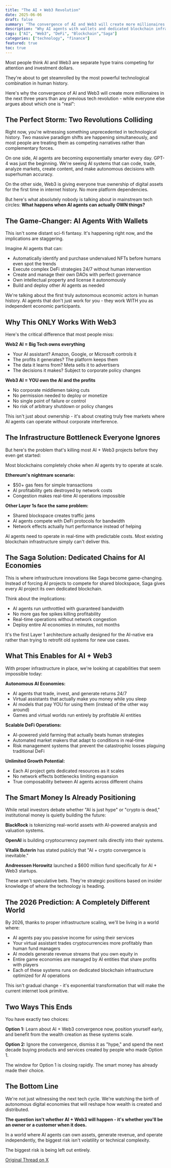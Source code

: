 ```yaml
---
title: "The AI + Web3 Revolution"
date: 2025-06-06
draft: false
summary: "The convergence of AI and Web3 will create more millionaires in the next three years than any previous tech revolution - while everyone else argues about which one is real."
description: "Why AI agents with wallets and dedicated blockchain infrastructure will reshape wealth creation while most people miss the opportunity entirely"
tags: ["AI", "Web3", "DeFi", "Blockchain","Saga"]
categories: ["technology", "finance"]
featured: true
toc: true
---
```


Most people think AI and Web3 are separate hype trains competing for attention and investment dollars.

They're about to get steamrolled by the most powerful technological combination in human history.

Here's why the convergence of AI and Web3 will create more millionaires in the next three years than any previous tech revolution - while everyone else argues about which one is "real":

## The Perfect Storm: Two Revolutions Colliding

Right now, you're witnessing something unprecedented in technological history. Two massive paradigm shifts are happening simultaneously, and most people are treating them as competing narratives rather than complementary forces.

On one side, AI agents are becoming exponentially smarter every day. GPT-4 was just the beginning. We're seeing AI systems that can code, trade, analyze markets, create content, and make autonomous decisions with superhuman accuracy.

On the other side, Web3 is giving everyone true ownership of digital assets for the first time in internet history. No more platform dependencies.

But here's what absolutely nobody is talking about in mainstream tech circles: **What happens when AI agents can actually OWN things?**

## The Game-Changer: AI Agents With Wallets

This isn't some distant sci-fi fantasy. It's happening right now, and the implications are staggering.

Imagine AI agents that can:
- Automatically identify and purchase undervalued NFTs before humans even spot the trends
- Execute complex DeFi strategies 24/7 without human intervention
- Create and manage their own DAOs with perfect governance
- Own intellectual property and license it autonomously
- Build and deploy other AI agents as needed

We're talking about the first truly autonomous economic actors in human history. AI agents that don't just work for you - they work WITH you as independent economic participants.

## Why This ONLY Works With Web3

Here's the critical difference that most people miss:

**Web2 AI = Big Tech owns everything**
- Your AI assistant? Amazon, Google, or Microsoft controls it
- The profits it generates? The platform keeps them
- The data it learns from? Meta sells it to advertisers
- The decisions it makes? Subject to corporate policy changes

**Web3 AI = YOU own the AI and the profits**
- No corporate middlemen taking cuts
- No permission needed to deploy or monetize
- No single point of failure or control
- No risk of arbitrary shutdown or policy changes

This isn't just about ownership - it's about creating truly free markets where AI agents can operate without corporate interference.

## The Infrastructure Bottleneck Everyone Ignores

But here's the problem that's killing most AI + Web3 projects before they even get started:

Most blockchains completely choke when AI agents try to operate at scale.

**Ethereum's nightmare scenario:**
- $50+ gas fees for simple transactions
- AI profitability gets destroyed by network costs
- Congestion makes real-time AI operations impossible

**Other Layer 1s face the same problem:**
- Shared blockspace creates traffic jams
- AI agents compete with DeFi protocols for bandwidth
- Network effects actually hurt performance instead of helping

AI agents need to operate in real-time with predictable costs. Most existing blockchain infrastructure simply can't deliver this.

## The Saga Solution: Dedicated Chains for AI Economies

This is where infrastructure innovations like Saga become game-changing. Instead of forcing AI projects to compete for shared blockspace, Saga gives every AI project its own dedicated blockchain.

Think about the implications:
- AI agents run unthrottled with guaranteed bandwidth
- No more gas fee spikes killing profitability
- Real-time operations without network congestion
- Deploy entire AI economies in minutes, not months

It's the first Layer 1 architecture actually designed for the AI-native era rather than trying to retrofit old systems for new use cases.

## What This Enables for AI + Web3

With proper infrastructure in place, we're looking at capabilities that seem impossible today:

**Autonomous AI Economies:**
- AI agents that trade, invest, and generate returns 24/7
- Virtual assistants that actually make you money while you sleep
- AI models that pay YOU for using them (instead of the other way around)
- Games and virtual worlds run entirely by profitable AI entities

**Scalable DeFi Operations:**
- AI-powered yield farming that actually beats human strategies
- Automated market makers that adapt to conditions in real-time
- Risk management systems that prevent the catastrophic losses plaguing traditional DeFi

**Unlimited Growth Potential:**
- Each AI project gets dedicated resources as it scales
- No network effects bottlenecks limiting expansion
- True composability between AI agents across different chains

## The Smart Money Is Already Positioning

While retail investors debate whether "AI is just hype" or "crypto is dead," institutional money is quietly building the future:

**BlackRock** is tokenizing real-world assets with AI-powered analysis and valuation systems.

**OpenAI** is building cryptocurrency payment rails directly into their systems.

**Vitalik Buterin** has stated publicly that "AI + crypto convergence is inevitable."

**Andreessen Horowitz** launched a $600 million fund specifically for AI + Web3 startups.

These aren't speculative bets. They're strategic positions based on insider knowledge of where the technology is heading.

## The 2026 Prediction: A Completely Different World

By 2026, thanks to proper infrastructure scaling, we'll be living in a world where:

- AI agents pay you passive income for using their services
- Your virtual assistant trades cryptocurrencies more profitably than human fund managers
- AI models generate revenue streams that you own equity in
- Entire game economies are managed by AI entities that share profits with players
- Each of these systems runs on dedicated blockchain infrastructure optimized for AI operations

This isn't gradual change - it's exponential transformation that will make the current internet look primitive.

## Two Ways This Ends

You have exactly two choices:

**Option 1:** Learn about AI + Web3 convergence now, position yourself early, and benefit from the wealth creation as these systems scale.

**Option 2:** Ignore the convergence, dismiss it as "hype," and spend the next decade buying products and services created by people who made Option 1.

The window for Option 1 is closing rapidly. The smart money has already made their choice.

## The Bottom Line

We're not just witnessing the next tech cycle. We're watching the birth of autonomous digital economies that will reshape how wealth is created and distributed.

**The question isn't whether AI + Web3 will happen - it's whether you'll be an owner or a customer when it does.**

In a world where AI agents can own assets, generate revenue, and operate independently, the biggest risk isn't volatility or technical complexity.

The biggest risk is being left out entirely.

[Original Thread on X](https://x.com/tonyler_/status/1929086103682011230)

